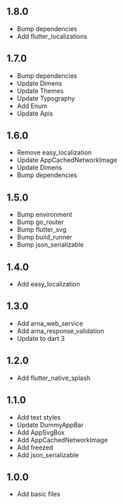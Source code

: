 ## 1.8.0

- Bump dependencies
- Add flutter_localizations

## 1.7.0

- Bump dependencies
- Update Dimens
- Update Themes
- Update Typography
- Add Enum
- Update Apis

## 1.6.0

- Remove easy_localization
- Update AppCachedNetworkImage
- Update Dimens
- Bump dependencies

## 1.5.0

- Bump environment
- Bump go_router
- Bump flutter_svg
- Bump build_runner
- Bump json_serializable

## 1.4.0

- Add easy_localization

## 1.3.0

- Add arna_web_service
- Add arna_response_validation
- Update to dart 3

## 1.2.0

- Add flutter_native_splash

## 1.1.0

- Add text styles
- Update DummyAppBar
- Add AppSvgBox
- Add AppCachedNetworkImage
- Add freezed
- Add json_serializable

## 1.0.0

- Add basic files
